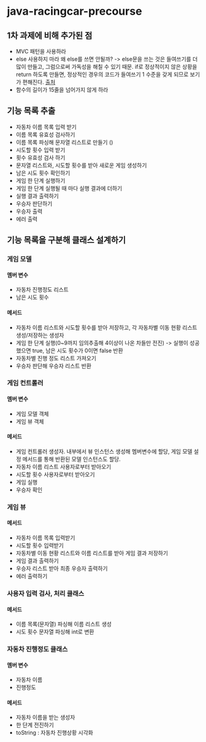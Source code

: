 # java-racingcar-precourse
## 1차 과제에 비해 추가된 점
- MVC 패턴을 사용하라
- else 사용하지 마라
  왜 else를 쓰면 안될까?
  ->
  else문을 쓰는 것은 들여쓰기를 더 많이 만들고, 그럼으로써 가독성을 해칠 수 있기 때문. if로 정상적이지 않은 상황을 return 하도록 만들면, 정상적인 경우의 코드가 들여쓰기 1 수준을 갖게 되므로 보기가 편해진다.
  [출처](https://dev.to/dglsparsons/write-better-code-and-be-a-better-programmer-by-never-using-else-statements-4dbl)
- 함수의 길이가 15줄을 넘어가지 않게 하라

## 기능 목록 추출
- 자동차 이름 목록 입력 받기
- 이름 목록 유효성 검사하기
- 이름 목록 파싱해 문자열 리스트로 만들기 ()
- 시도할 횟수 입력 받기
- 횟수 유효성 검사 하기
- 문자열 리스트와, 시도할 횟수를 받아 새로운 게임 생성하기
- 남은 시도 횟수 확인하기
- 게임 한 단계 실행하기
- 게임 한 단계 실행될 때 마다 실행 결과에 더하기
- 실행 결과 출력하기
- 우승자 판단하기
- 우승자 출력
- 에러 출력
## 기능 목록을 구분해 클래스 설계하기
### 게임 모델
#### 멤버 변수
- 자동차 진행정도 리스트
- 남은 시도 횟수
#### 메서드
- 자동차 이름 리스트와 시도할 횟수를 받아 저장하고, 각 자동차별 이동 현황 리스트 생성/저장하는 생성자
- 게임 한 단계 실행(0~9까지 임의추출해 4이상이 나온 차들만 전진) -> 실행이 성공했으면 true, 남은 시도 횟수가 0이면 false 반환
- 자동차별 진행 정도 리스트 가져오기
- 우승자 판단해 우승자 리스트 반환
### 게임 컨트롤러
#### 멤버 변수
- 게임 모델 객체
- 게임 뷰 객체
#### 메서드
- 게임 컨트롤러 생성자. 내부에서 뷰 인스턴스 생성해 멤버변수에 할당, 게임 모델 설정 메서드를 통해 반환된 모델 인스턴스도 할당.
- 자동차 이름 리스트 사용자로부터 받아오기
- 시도할 횟수 사용자로부터 받아오기
- 게임 실행
- 우승자 확인
### 게임 뷰
#### 메서드
- 자동차 이름 목록 입력받기
- 시도할 횟수 입력받기
- 자동차별 이동 현황 리스트와 이름 리스트를 받아 게임 결과 저장하기
- 게임 결과 출력하기
- 우승자 리스트 받아 최종 우승자 출력하기
- 에러 출력하기
### 사용자 입력 검사, 처리 클래스
#### 메서드
- 이름 목록(문자열) 파싱해 이름 리스트 생성
- 시도 횟수 문자열 파싱해 int로 변환
### 자동차 진행정도 클래스
#### 멤버 변수
- 자동차 이름
- 진행정도
#### 메서드
- 자동차 이름을 받는 생성자
- 한 단계 전진하기
- toString : 자동차 진행상황 시각화
